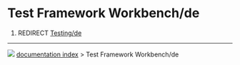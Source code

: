 # Test Framework Workbench/de
1.  REDIRECT [Testing/de](Testing/de.md)



---
![](images/Button_right.svg) [documentation index](../README.md) > Test Framework Workbench/de
